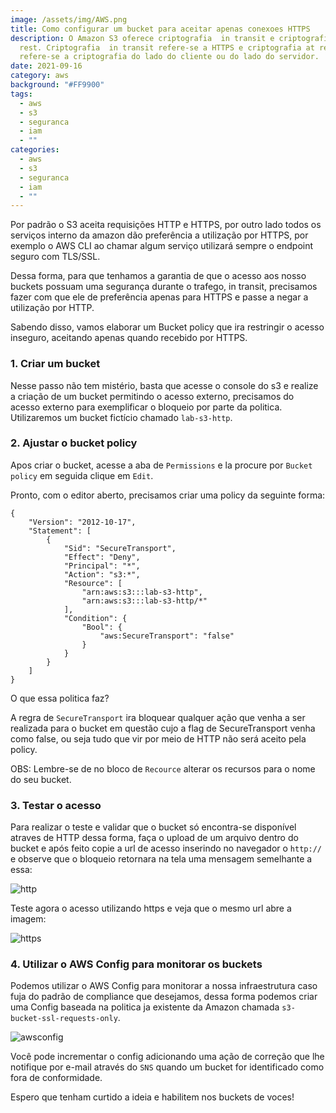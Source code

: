 ```yaml
---
image: /assets/img/AWS.png
title: Como configurar um bucket para aceitar apenas conexoes HTTPS
description: O Amazon S3 oferece criptografia  in transit e criptografia at
  rest. Criptografia  in transit refere-se a HTTPS e criptografia at rest
  refere-se a criptografia do lado do cliente ou do lado do servidor.
date: 2021-09-16
category: aws
background: "#FF9900"
tags:
  - aws
  - s3
  - seguranca
  - iam
  - ""
categories:
  - aws
  - s3
  - seguranca
  - iam
  - ""
---
```

Por padrão o S3 aceita requisições HTTP e HTTPS, por outro lado todos os serviços interno da amazon dão preferência a utilização por HTTPS, por exemplo o AWS CLI ao chamar algum serviço utilizará sempre o endpoint seguro com TLS/SSL.

Dessa forma, para que tenhamos a garantia de que o acesso aos nosso buckets possuam uma segurança durante o trafego, in transit, precisamos fazer com que ele de preferência apenas para HTTPS e passe a negar a utilização por HTTP.

Sabendo disso, vamos elaborar um Bucket policy que ira restringir o acesso inseguro, aceitando apenas quando recebido por HTTPS.

### 1. Criar um bucket

Nesse passo não tem mistério, basta que acesse o console do s3 e realize a criação de um bucket permitindo o acesso externo, precisamos do acesso externo para exemplificar o bloqueio por parte da politica. Utilizaremos um bucket fictício chamado `lab-s3-http`.

### 2. Ajustar o bucket policy

Apos criar o bucket, acesse a aba de `Permissions` e la procure por `Bucket policy` em seguida clique em `Edit`.

Pronto, com o editor aberto, precisamos criar uma policy da seguinte forma:

```
{
    "Version": "2012-10-17",
    "Statement": [
        {
            "Sid": "SecureTransport",
            "Effect": "Deny",
            "Principal": "*",
            "Action": "s3:*",
            "Resource": [
                "arn:aws:s3:::lab-s3-http",
                "arn:aws:s3:::lab-s3-http/*"
            ],
            "Condition": {
                "Bool": {
                    "aws:SecureTransport": "false"
                }
            }
        }
    ]
}
```

O que essa politica faz?

A regra de `SecureTransport` ira bloquear qualquer ação que venha a ser realizada para o bucket em questão cujo a flag de SecureTransport venha como false, ou seja tudo que vir por meio de HTTP não será aceito pela policy.

OBS: Lembre-se de no bloco de `Recource` alterar os recursos para o nome do seu bucket.

### 3. Testar o acesso

Para realizar o teste e validar que o bucket só encontra-se disponível atraves de HTTP dessa forma, faça o upload de um arquivo dentro do bucket e após feito copie a url de acesso inserindo no navegador o `http://` e observe que o bloqueio retornara na tela uma mensagem semelhante a essa:

![http](/assets/img/s3-http.png)

Teste agora o acesso utilizando https e veja que o mesmo url abre a imagem:

![https](/assets/img/s3-https.png)

### 4. Utilizar o AWS Config para monitorar os buckets

Podemos utilizar o AWS Config para monitorar a nossa infraestrutura caso fuja do padrão de compliance que desejamos, dessa forma podemos criar uma Config baseada na politica ja existente da Amazon chamada `s3-bucket-ssl-requests-only`.

![awsconfig](/assets/img/config.png)

Você pode incrementar o config adicionando uma ação de correção que lhe notifique por e-mail através do `SNS` quando um bucket for identificado como fora de conformidade.

Espero que tenham curtido a ideia e habilitem nos buckets de voces!